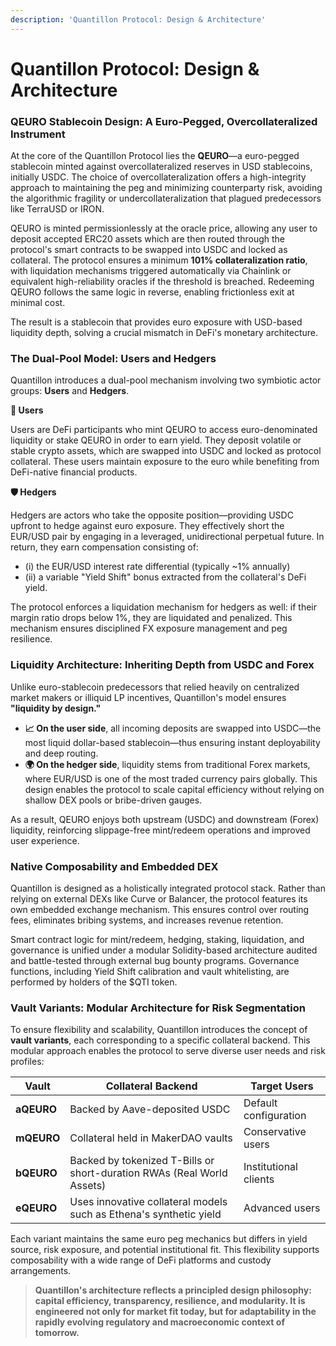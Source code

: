 ```yaml
---
description: 'Quantillon Protocol: Design & Architecture'
---
```


# Quantillon Protocol: Design & Architecture

### QEURO Stablecoin Design: A Euro-Pegged, Overcollateralized Instrument

At the core of the Quantillon Protocol lies the **QEURO**—a euro-pegged stablecoin minted against overcollateralized reserves in USD stablecoins, initially USDC. The choice of overcollateralization offers a high-integrity approach to maintaining the peg and minimizing counterparty risk, avoiding the algorithmic fragility or undercollateralization that plagued predecessors like TerraUSD or IRON.

QEURO is minted permissionlessly at the oracle price, allowing any user to deposit accepted ERC20 assets which are then routed through the protocol's smart contracts to be swapped into USDC and locked as collateral. The protocol ensures a minimum **101% collateralization ratio**, with liquidation mechanisms triggered automatically via Chainlink or equivalent high-reliability oracles if the threshold is breached. Redeeming QEURO follows the same logic in reverse, enabling frictionless exit at minimal cost.

The result is a stablecoin that provides euro exposure with USD-based liquidity depth, solving a crucial mismatch in DeFi's monetary architecture.

### The Dual-Pool Model: Users and Hedgers

Quantillon introduces a dual-pool mechanism involving two symbiotic actor groups: **Users** and **Hedgers**.

**👥 Users**

Users are DeFi participants who mint QEURO to access euro-denominated liquidity or stake QEURO in order to earn yield. They deposit volatile or stable crypto assets, which are swapped into USDC and locked as protocol collateral. These users maintain exposure to the euro while benefiting from DeFi-native financial products.

**🛡️ Hedgers**

Hedgers are actors who take the opposite position—providing USDC upfront to hedge against euro exposure. They effectively short the EUR/USD pair by engaging in a leveraged, unidirectional perpetual future. In return, they earn compensation consisting of:

* (i) the EUR/USD interest rate differential (typically \~1% annually)
* (ii) a variable "Yield Shift" bonus extracted from the collateral's DeFi yield.

The protocol enforces a liquidation mechanism for hedgers as well: if their margin ratio drops below 1%, they are liquidated and penalized. This mechanism ensures disciplined FX exposure management and peg resilience.

### Liquidity Architecture: Inheriting Depth from USDC and Forex

Unlike euro-stablecoin predecessors that relied heavily on centralized market makers or illiquid LP incentives, Quantillon's model ensures **"liquidity by design."**

* **📈 On the user side**, all incoming deposits are swapped into USDC—the most liquid dollar-based stablecoin—thus ensuring instant deployability and deep routing.
* **🌍 On the hedger side**, liquidity stems from traditional Forex markets, where EUR/USD is one of the most traded currency pairs globally. This design enables the protocol to scale capital efficiency without relying on shallow DEX pools or bribe-driven gauges.

As a result, QEURO enjoys both upstream (USDC) and downstream (Forex) liquidity, reinforcing slippage-free mint/redeem operations and improved user experience.

### Native Composability and Embedded DEX

Quantillon is designed as a holistically integrated protocol stack. Rather than relying on external DEXs like Curve or Balancer, the protocol features its own embedded exchange mechanism. This ensures control over routing fees, eliminates bribing systems, and increases revenue retention.

Smart contract logic for mint/redeem, hedging, staking, liquidation, and governance is unified under a modular Solidity-based architecture audited and battle-tested through external bug bounty programs. Governance functions, including Yield Shift calibration and vault whitelisting, are performed by holders of the $QTI token.

### Vault Variants: Modular Architecture for Risk Segmentation

To ensure flexibility and scalability, Quantillon introduces the concept of **vault variants**, each corresponding to a specific collateral backend. This modular approach enables the protocol to serve diverse user needs and risk profiles:

| Vault      | Collateral Backend                                                     | Target Users          |
| ---------- | ---------------------------------------------------------------------- | --------------------- |
| **aQEURO** | Backed by Aave-deposited USDC                                          | Default configuration |
| **mQEURO** | Collateral held in MakerDAO vaults                                     | Conservative users    |
| **bQEURO** | Backed by tokenized T-Bills or short-duration RWAs (Real World Assets) | Institutional clients |
| **eQEURO** | Uses innovative collateral models such as Ethena's synthetic yield     | Advanced users        |

Each variant maintains the same euro peg mechanics but differs in yield source, risk exposure, and potential institutional fit. This flexibility supports composability with a wide range of DeFi platforms and custody arrangements.

> **Quantillon's architecture reflects a principled design philosophy: capital efficiency, transparency, resilience, and modularity. It is engineered not only for market fit today, but for adaptability in the rapidly evolving regulatory and macroeconomic context of tomorrow.**
